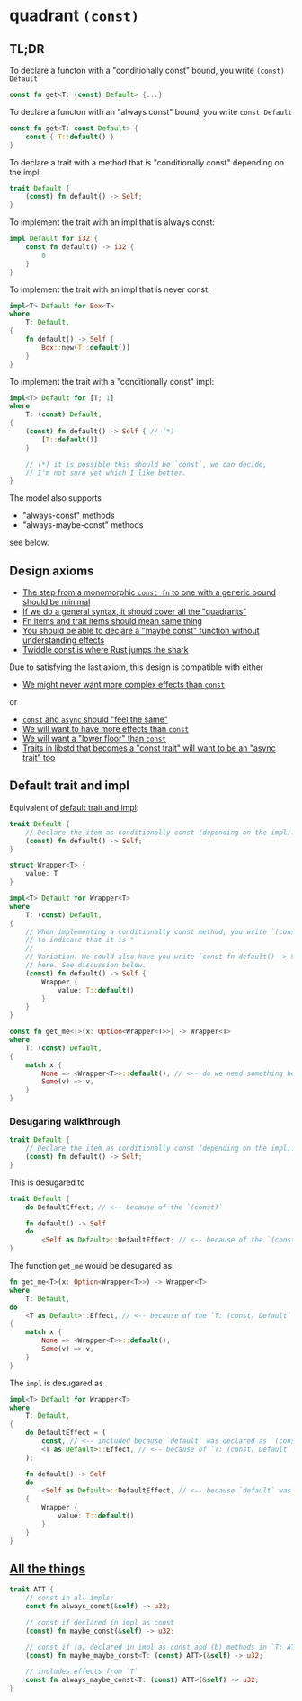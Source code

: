 # quadrant `(const)` 

## TL;DR

To declare a functon with a "conditionally const" bound, you write `(const) Default`

```rust
const fn get<T: (const) Default> {...}
```

To declare a functon with an "always const" bound, you write `const Default`

```rust
const fn get<T: const Default> {
    const { T::default() }
}
```

To declare a trait with a method that is "conditionally const" depending on the impl:

```rust
trait Default {
    (const) fn default() -> Self;
}
```

To implement the trait with an impl that is always const:

```rust
impl Default for i32 {
    const fn default() -> i32 {
        0
    }
}
```

To implement the trait with an impl that is never const:

```rust
impl<T> Default for Box<T>
where
    T: Default,
{
    fn default() -> Self {
        Box::new(T::default())
    }
}
```

To implement the trait with a "conditionally const" impl:

```rust
impl<T> Default for [T; 1]
where
    T: (const) Default,
{
    (const) fn default() -> Self { // (*)
        [T::default()]
    }

    // (*) it is possible this should be `const`, we can decide,
    // I'm not sure yet which I like better.
}
```

The model also supports

* "always-const" methods
* "always-maybe-const" methods

see below.

## Design axioms

* [The step from a monomorphic `const fn` to one with a generic bound should be minimal](./axioms.md#the-step-from-a-monomorphic-const-fn-to-one-with-a-generic-bound-should-be-minimal)
* [If we do a general syntax, it should cover all the "quadrants"](./axioms.md#if-we-do-a-general-syntax-it-should-cover-all-the-quadrants)
* [Fn items and trait items should mean same thing](./axioms.md#fn-items-and-trait-items-should-mean-same-thing)
* [You should be able to declare a "maybe const" function without understanding effects](./axioms.md#you-should-be-able-to-declare-a-maybe-const-function-without-understanding-effects)
* [Twiddle const is where Rust jumps the shark](./axioms.md#twiddle-const-is-where-rust-jumps-the-shark)

Due to satisfying the last axiom, this design is compatible with either

* [We might never want more complex effects than `const`](./axioms.md#we-might-never-want-more-complex-effects-than-const)

or

* [`const` and `async` should "feel the same"](./axioms.md#const-and-async-should-feel-the-same)
* [We will want to have more effects than `const`](./axioms.md#we-will-want-to-have-more-effects-than-const)
* [We will want a "lower floor" than `const`](./axioms.md#we-will-want-a-lower-floor-than-const)
* [Traits in libstd that becomes a "const trait" will want to be an "async trait" too](./axioms.md#traits-in-libstd-that-becomes-a-const-trait-will-want-to-be-an-async-trait-too)


## Default trait and impl

Equivalent of [default trait and impl](./formality-example.md#default-trait-and-impl):

```rust
trait Default {
    // Declare the item as conditionally const (depending on the impl):
    (const) fn default() -> Self;
}

struct Wrapper<T> {
    value: T
}

impl<T> Default for Wrapper<T>
where
    T: (const) Default,
{
    // When implementing a conditionally const method, you write `(const)`
    // to indicate that it is "
    //
    // Variation: We could also have you write `const fn default() -> Self`
    // here. See discussion below.
    (const) fn default() -> Self {
        Wrapper {
            value: T::default()
        }
    }
}

const fn get_me<T>(x: Option<Wrapper<T>>) -> Wrapper<T>
where
    T: (const) Default,
{
    match x {
        None => <Wrapper<T>>::default(), // <-- do we need something here?
        Some(v) => v,
    }
}
```

### Desugaring walkthrough

```rust
trait Default {
    // Declare the item as conditionally const (depending on the impl):
    (const) fn default() -> Self;
}
```

This is desugared to

```rust
trait Default {
    do DefaultEffect; // <-- because of the `(const)`

    fn default() -> Self
    do
        <Self as Default>::DefaultEffect; // <-- because of the `(const)`
}
```

The function `get_me` would be desugared as:

```rust
fn get_me<T>(x: Option<Wrapper<T>>) -> Wrapper<T>
where
    T: Default,
do
    <T as Default>::Effect, // <-- because of the `T: (const) Default`
{
    match x {
        None => <Wrapper<T>>::default(),
        Some(v) => v,
    }
}
```

The `impl` is desugared as

```rust
impl<T> Default for Wrapper<T>
where
    T: Default,
{
    do DefaultEffect = (
        const, // <-- included because `default` was declared as `(const)`
        <T as Default>::Effect, // <-- because of `T: (const) Default` from the impl header
    );

    fn default() -> Self
    do
        <Self as Default>::DefaultEffect, // <-- because `default` was declared as `(const)`
    {
        Wrapper {
            value: T::default()
        }
    }
}
```

## [All the things](./formality-example.md#all-the-things)

```rust
trait ATT {
    // const in all impls:
    const fn always_const(&self) -> u32;

    // const if declared in impl as const
    (const) fn maybe_const(&self) -> u32;

    // const if (a) declared in impl as const and (b) methods in `T: ATT` impl are const
    (const) fn maybe_maybe_const<T: (const) ATT>(&self) -> u32;

    // includes effects from `T`
    const fn always_maybe_const<T: (const) ATT>(&self) -> u32;
}
```